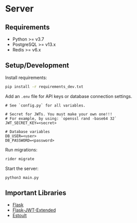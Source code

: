 # Server

## Requirements

* Python >= v3.7
* PostgreSQL >= v13.x
* Redis >= v6.x

## Setup/Development

Install requirements:

```bash
pip install -r requirements_dev.txt
```

Add an `.env` file for API keys or database connection settings.

```
# See `config.py` for all variables.

# Secret for JWTs. You must make your own one!!!
# For example, by using: `openssl rand -base64 32`
JWT_SECRET_KEY=<secret>

# Database variables
DB_USER=<user>
DB_PASSWORD=<password>
```

Run migrations:

```bash
rider migrate
```

Start the server:

```
python3 main.py
```

## Important Libraries

* [Flask](https://flask.palletsprojects.com/en/2.0.x/)
* [Flask-JWT-Extended](https://flask-jwt-extended.readthedocs.io/en/stable/)
* [Estoult](https://estoult.readthedocs.io/en/latest/)
